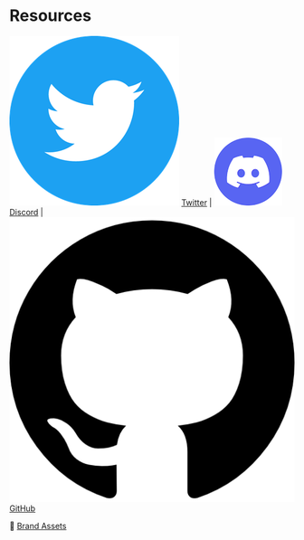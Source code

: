 # Resources

<img src=".gitbook/assets/image (5) (2).png" alt="" data-size="line"> [Twitter](https://twitter.com/SandclockOrg) | <img src=".gitbook/assets/image (1) (4).png" alt="" data-size="line"> [Discord](https://discord.gg/KsGxRspajU) | <img src=".gitbook/assets/image (1) (5).png" alt="" data-size="line"> [GitHub](https://github.com/lindy-labs/sc\_solidity-contracts)

💄 [Brand Assets](https://drive.google.com/file/d/1m\_VGy8cvGejYHjgNe628iEH11Pyr7GbY/view?usp=sharing)
